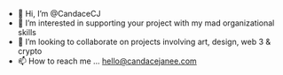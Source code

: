 - 👋 Hi, I’m @CandaceCJ
- 👀 I’m interested in supporting your project with my mad organizational skills
- 💞️ I’m looking to collaborate on projects involving art, design, web 3 & crypto
- 📫 How to reach me ... hello@candacejanee.com 

<!---
CandaceCJ/CandaceCJ is a ✨ special ✨ repository because its `README.md` (this file) appears on your GitHub profile.
You can click the Preview link to take a look at your changes.
--->
